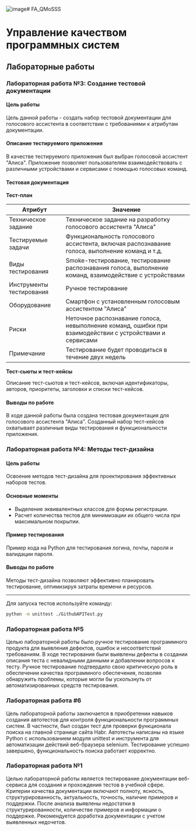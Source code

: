 ![image](https://github.com/bu1avkin/FA_QMoSSS/assets/87917992/99f95051-c76a-4c21-88c7-b2aaa557de57)# FA_QMoSSS
 
# Управление качеством программных систем

## Лабораторные работы

### Лабораторная работа №3: Создание тестовой документации

#### Цель работы

Цель данной работы - создать набор тестовой документации для голосового ассистента в соответствии с требованиями к атрибутам документации.

#### Описание тестируемого приложения

В качестве тестируемого приложения был выбран голосовой ассистент "Алиса". Приложение позволяет пользователям взаимодействовать с различными устройствами и сервисами с помощью голосовых команд.

#### Тестовая документация

**Тест-план**

| Атрибут                | Значение                                                                                                  |
|------------------------|-----------------------------------------------------------------------------------------------------------|
| Техническое задание    | Техническое задание на разработку голосового ассистента "Алиса"                                           |
| Тестируемые задачи     | Функциональность голосового ассистента, включая распознавание голоса, выполнение команд и т.д.           |
| Виды тестирования      | Smoke-тестирование, тестирование распознавания голоса, выполнение команд, взаимодействие с устройствами  |
| Инструменты тестирования | Ручное тестирование                                                                                      |
| Оборудование           | Смартфон с установленным голосовым ассистентом "Алиса"                                                    |
| Риски                  | Неточное распознавание голоса, невыполнение команд, ошибки при взаимодействии с устройствами и сервисами |
| Примечание             | Тестирование будет проводиться в течение двух недель                                                      |

**Тест-сьюты и тест-кейсы**

Описание тест-сьютов и тест-кейсов, включая идентификаторы, авторов, приоритеты, заголовки и списки тест-кейсов.

#### Выводы по работе

В ходе данной работы была создана тестовая документация для голосового ассистента "Алиса". Созданный набор тест-кейсов охватывает различные виды тестирования и функциональности приложения.

### Лабораторная работа №4: Методы тест-дизайна

#### Цель работы

Освоение методов тест-дизайна для проектирования эффективных наборов тестов.

#### Основные моменты

- Выделение эквивалентных классов для формы регистрации.
- Расчет количества тестов для минимизации их общего числа при максимальном покрытии.

#### Пример тестирования

Пример кода на Python для тестирования логина, почты, пароля и валидации пароля.

#### Выводы по работе

Методы тест-дизайна позволяют эффективно планировать тестирование, оптимизируя затраты времени и ресурсов.

---

Для запуска тестов используйте команду:

```bash
python -m unittest ./GithubAPITest.py
```

### Лабораторная работа №5

Целью лабораторной работы было ручное тестирование программного продукта для выявления дефектов, ошибок и несоответствий требованиям. В ходе тестирования были выявлены дефекты в создании описания теста с невалидными данными и добавлении вопросов к тесту. Ручное тестирование подтвердило свою критическую роль в обеспечении качества программного обеспечения, позволяя обнаружить проблемы, которые могли бы ускользнуть от автоматизированных средств тестирования.

### Лабораторная работа #6

Цель лабораторной работы заключается в приобретении навыков создания автотестов для контроля функциональности программных систем. В частности, был создан тест для проверки функционала поиска на главной странице сайта Habr. Автотесты написаны на языке Python с использованием модуля unittest и инструмента для автоматизации действий веб-браузера selenium. Тестирование успешно завершено, функциональность поиска работает корректно.

### Лабораторная работа №1

Целью лабораторной работы является тестирование документации веб-сервиса для создания и прохождения тестов в учебной сфере. Критерии качества документации включают полноту, ясность, структурированность, актуальность, точность, наличие примеров и поддержки. После анализа выявлены недостатки в структурированности, количестве примеров и информации о поддержке. Рекомендуется доработка документации с учетом выявленных недочетов.


